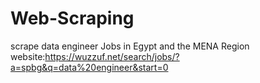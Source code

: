 # Web-Scraping
scrape data engineer Jobs in Egypt and the MENA Region
website:https://wuzzuf.net/search/jobs/?a=spbg&q=data%20engineer&start=0
